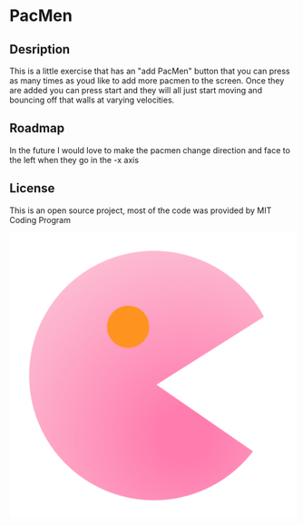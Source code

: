# PacMen

## Desription

This is a little exercise that has an "add PacMen" button that you can press as many times as youd like to add more pacmen to the screen. Once they are added you can press start and they will all just start moving and bouncing off that walls at varying velocities. 

## Roadmap

In the future I would love to make the pacmen change direction and face to the left when they go in the -x axis

## License

This is an open source project, most of the code was provided by MIT Coding Program

<img src="PacMan1.png">
